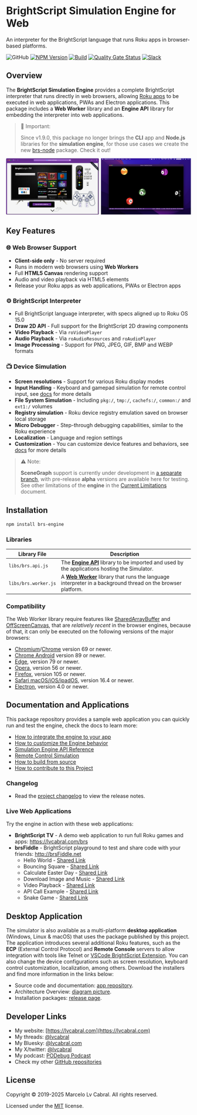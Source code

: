 # BrightScript Simulation Engine for Web

An interpreter for the BrightScript language that runs Roku apps in browser-based platforms.

![GitHub](https://img.shields.io/github/license/lvcabral/brs-engine)
[![NPM Version](https://img.shields.io/badge/npm_version-1.9.0-blue.svg)](https://npmjs.org/package/brs-engine)
[![Build](https://github.com/lvcabral/brs-engine/actions/workflows/build.yml/badge.svg)](https://github.com/lvcabral/brs-engine/actions/workflows/build.yml)
[![Quality Gate Status](https://sonarcloud.io/api/project_badges/measure?project=lvcabral_brs-emu&metric=alert_status)](https://sonarcloud.io/summary/new_code?id=lvcabral_brs-emu)
[![Slack](https://img.shields.io/badge/Slack-RokuCommunity-4A154B?logo=slack)](https://join.slack.com/t/rokudevelopers/shared_invite/zt-4vw7rg6v-NH46oY7hTktpRIBM_zGvwA)

## Overview

The **BrightScript Simulation Engine** provides a complete BrightScript interpreter that runs directly in web browsers, allowing [Roku apps](https://developer.roku.com/overview) to be executed in web applications, PWAs and Electron applications.
This package includes a **Web Worker** library and an **Engine API** library for embedding the interpreter into web applications.
> 🚨 Important:
>
> Since v1.9.0, this package no longer brings the **CLI** app and **Node.js** libraries for the **simulation engine**, for those use cases we create the new [brs-node](https://www.npmjs.com/package/brs-node) package. Check it out!

<p align="center"><img alt="Simulator Web and Desktop" title="Simulator Web and Desktop" src="../../docs/images/screenshots.png?raw=true"/></p>

## Key Features

### 🌐 Web Browser Support

- **Client-side only** - No server required
- Runs in modern web browsers using **Web Workers**
- Full **HTML5 Canvas** rendering support
- Audio and video playback via HTML5 elements
- Release your Roku apps as web applications, PWAs or Electron apps

### ⚙️ BrightScript Interpreter

- Full BrightScript language interpreter, with specs aligned up to Roku OS 15.0
- **Draw 2D API** - Full support for the BrightScript 2D drawing components
- **Video Playback** - Via `roVideoPlayer`
- **Audio Playback** - Via `roAudioResources` and `roAudioPlayer`
- **Image Processing** - Support for PNG, JPEG, GIF, BMP and WEBP formats

### 📺 Device Simulation

- **Screen resolutions** - Support for various Roku display modes
- **Input Handling** - Keyboard and gamepad simulation for remote control input, see [docs](../../docs/remote-control.md) for more details
- **File System Simulation** - Including `pkg:/`, `tmp:/`, `cachefs:/`, `common:/` and `ext1:/` volumes
- **Registry simulation** - Roku device registry emulation saved on browser local storage
- **Micro Debugger** - Step-through debugging capabilities, similar to the Roku experience
- **Localization** - Language and region settings
- **Customization** - You can customize device features and behaviors, see [docs](../../docs/customization.md) for more details

> ⚠️ Note:
>
> **SceneGraph** support is currently under development in [a separate branch](https://github.com/lvcabral/brs-engine/tree/scenegraph), with pre-release **alpha** versions are available here for testing. See other limitations of the **engine** in the [Current Limitations](../../docs/limitations.md) document.

## Installation

```bash
npm install brs-engine
```

### Libraries

| Library File | Description |
| --- | --- |
| `libs/brs.api.js` | The **[Engine API](../../docs/engine-api.md)** library to be imported and used by the applications hosting the Simulator. |
| `libs/brs.worker.js` | A **[Web Worker](https://developer.mozilla.org/en-US/docs/Web/API/Web_Workers_API/Using_web_workers)** library that runs the language interpreter in a background thread on the browser platform. |

### Compatibility

The Web Worker library require features like [SharedArrayBuffer](https://developer.mozilla.org/en-US/docs/Web/JavaScript/Reference/Global_Objects/SharedArrayBuffer) and [OffScreenCanvas](https://developer.mozilla.org/en-US/docs/Web/API/OffscreenCanvas), that are _relatively recent_ in the browser engines, because of that, it can only be executed on the following versions of the major browsers:

- [Chromium](https://www.chromium.org/Home)/[Chrome](https://www.google.com/chrome) version 69 or newer.
- [Chrome Android](https://www.google.com/chrome) version 89 or newer.
- [Edge](https://www.microsoft.com/en-us/edge), version 79 or newer.
- [Opera](https://www.opera.com), version 56 or newer.
- [Firefox](https://firefox.com), version 105 or newer.
- [Safari macOS/iOS/ipadOS](https://www.apple.com/safari), version 16.4 or newer.
- [Electron](https://electronjs.org), version 4.0 or newer.

## Documentation and Applications

This package repository provides a sample web application you can quickly run and test the engine, check the docs to learn more:

- [How to integrate the engine to your app](../../docs/integrating.md)
- [How to customize the Engine behavior](../../docs/customization.md)
- [Simulation Engine API Reference](../../docs/engine-api.md)
- [Remote Control Simulation](../../docs/remote-control.md)
- [How to build from source](../../docs/build-from-source.md)
- [How to contribute to this Project](../../docs/contributing.md)

### Changelog

- Read the [project changelog](../../CHANGELOG.md) to view the release notes.

### Live Web Applications

Try the engine in action with these web applications:

- **BrightScript TV** - A demo web application to run full Roku games and apps: https://lvcabral.com/brs
- **brsFiddle** - BrightScript playground to test and share code with your friends: <http://brsFiddle.net>
  - Hello World - [Shared Link](https://brsfiddle.net?code=XQAAAAL1AQAAAAAAAABJKoLnIqZU8B3-6dP2NsOmYLl2BuS_zvKqVwuCb900INmQka2JaG6109nguctrC4j5eeejusZdPZeqN7ODPGAHtZa3CitoUr0Lzf0CNfBMe_fKYxZVbBd3SFCx2pochQ8vXiLaMlX28Cc1xvIyR03lxJtEM3BO0wVuiOYr28HsPq0Yh-7QOe8y1A-TeWsDOMOEQO0YDxB86jAP7EXurCri8pscM-e70RBruCRmIlFupFBKRsE2GneP6qIr0cz0r69DJ9xuBnscqSBt8CvQFz5haqlrzi9T-BRs4qM1qQid4peKgfvF6s9QEy9nHMwtR_YJMI-5PBvHmU0E4knAAMoNG-Sy1UydLH0sb8RiwTn9IajExgUnwz89MTn5AWfJx2KPUY5QPhpAyFDZnR1H_-j54Fw)
  - Bouncing Square - [Shared Link](https://brsfiddle.net?code=XQAAAAJLCgAAAAAAAABJKobnoc8U-fMC7Yn0OmySA8M8XeYQjA-xlBhDmgkQqkyZorrnH8Z2n9OanRbQbS6T-zM3qPN3QH8Fzgr6UPhr5Cbo3rvloawPAr6qehd0XS8TPatky3-TLgFN_hIhDiNkxNg8livrXExKPdBlI1StdF_-qAzOZT6wC1xPKIJj2Sq8hKcRoNJYYH0Bc7y3vXJ1DTvcu9rAqps0k11Aj4tW_J_zSAHhhHD-zHJJTz1lYapWSGrBQHbhn5SMHQViWFzHfVMyo1Pxz8LUAjiUUHgtkOGpX14MRpCMTM85PbPhb8-KbGtaD4y6zaZgy7Q4zS8vtTxZ9QGHO1gsyGNWb01plO7Lk61lg9c6jOrKT4lJtn7mQme28XpLj5TQrGUbXGdw5lKu7TamErtcuypOxuBSMXVi9i_Ti874POAyL47IK7O5ZaBhBO1p5L2A6iQr6j1qzdmfd8N_9ZumCfxhd9XPg69t8sihYQVvI2vORW5vW_vxKQaDPlkjPyTdQtA903T2ZDiyKVXPpfElWsIntZqXdfg9aY0iXeyCV89LXf69WTkge8D4_dOPH8-ia5myHAXNyxi54k9qKwnkgpCDXTpTRdWB8AO_HuDn6AG5mddseP0uuDjZjbcYpwJRBBC5KJ4ocj8rH_bi5ZLCzRa9ryVdyrHwrDOpdwPRiUWsT7Cr9VEUuSPRctUp1amgHbIJKhLTTohiq3TvRAlItkP98bQhC5M_yTMnIyVjZsLrQWb5Q9MAa2VdwByE-pf4b3OF-SeGw5j-K7TOebCGz0yRNnF6zMHgUMPVYhRi9zNU5Mw_avQ0dCXMxtv9oU2_uKzkB0RCOMM6qJGSnTa4a6B0w8D_LbgLUNdbjVlAZCLpOPBl2DhR4VsV0R2zWlA5jqamY7wSeZb-CSsOdRJv30dXmt3bOKc__nYH8rYRcMlAZb4sT4aesdDh5Yx5bsWEGBjWV2Ojp34muGPJbVlkbhWOw0p0aip4dJ-jL9HfaO8zG_blhNCMsANapZ0VonnO1JaDR7cxeQeUDDpcskFPIu2DlIhLzQnGVFRRXUvU8UK97RQ0np_NQ8SUjcAoiMUNlA0HKjK3d06BKaALQwDwPGpCa1I2CksgPBrCt9f1H7csg_qmE-Bx79R0rehOLmorl_iiROXh0riaYyQlXnGwRR8K9lZJ-NU5iq6zaol5GjfdB5JRhWmzqVWFlOw9cvgI9KcWoCD5j5R1zINYsJVeMdQwLYc-LdEBfziGqS6HAyB-2fZoN_8u9gPwdI-kaKx8SCMHyiPOIhX1xk6DlY85qrLxL0LQJKf--0bS)
  - Calculate Easter Day - [Shared Link](https://brsfiddle.net?code=XQAAAAL2AwAAAAAAAABJKoUDU-eVDQnCIwGjL4bXrsOaRoDR7xUg7l7ATcAP2V7HvXEvU9p3zuMqYelSIckyYmoqSzPiR_yIJT_knVClROMTQ8ImmKudAnIwKv8WYKGGonwzgVUmLT0867k3otq0ZPQoV5mwSO1oRHzkHjvNCtuBfDH5wrogZOua4KltHWcJnxjl0B9yg82onvoaeBER6jlz1JgQoTBNQl7ZhTg01AoX450nozCe3nyd0BBXDG2it0PHgOg1UILanj2fdpsXuTi8BM14Vj9mmKhiaSk614HkwdEuWIhooOB_d9wRox3XJg21lF7OXupqgZBzZh3hAQa8MUqzSmpVX4dWe9FHkscztF0jbIc7gwmoUyOubjzcRA_3rZuM1AkQr4W4PMq_J63oF4el0DxVbFEbXK5h8stU078VCa_b9Ydi0OMsUY5I_o74zSN9SPD2pmojZTs6Fyh8Eo1vSsd3F_abdPvrOnxkKH1yCt59zo5zpVN144ihVYtaVE8MTZQc66is7A0GXfCNt7Ud592YNxSujFrQST2srrBxR6psz9xPdYhQBQd_ZzkK1J7ctVqHzfBM2tQNkn1Gp2-zBlaLjo1dlJ9Hj3zpcGK6N1VcUF7ptImWf0n2QvcTvo45Ml04CLN7WyNnyMPMBZkIEJAb3dyFwMVQNssvtncDGuAtsf2yxt4O9tjbAehdO-KOw9NXPKXiGQ1mUS7_PoudiVgThfqSrk20LX2fpdJ0Bc3QmeEhWzzOqrcri_-4fOLE)
  - Download Image and Music - [Shared Link](https://brsfiddle.net?code=XQAAAAKGCQAAAAAAAABJKoqngm5uKnfSsjl5UQrXmxd6cpL9ibQbDIH2ngkfAM04Aw7W933zvEnJjH04xwGX5MzE4NPnXXJ4R-S0N0Pke0auWD5rKMnq-kCEGc1xzCrQHpBvNufX5RuAZ-XVJ0pCFrcQxv8HOPL4K1KofrJuuuk1NQ3ov0LN9cGj2CQ2T0-RY8gMJK4JG1Gfe53uG3inR2SHLm6rU3entipqNEhWfFixB9H4C40LJgKeeibFjm4RBrYtZ8iomgkVuhpIyYxX2ag4YZvaUBpBFtyy6e6CLiVQmaCSNV0IqKdUci872aZls0WTpvIbX1KSDOCHpW4kDrF0yytMMR7yGnHEKFWsX8ddDwEhYKyRMtwOtYICzyFJ7BCe2jEd4FyaXuYsJ8HUfVrTx2Zul1hB-ejYRSpnoYabZkPVMTbS5gi2tzwSNEDuYLWXsMqq_ZIDiGQiejHWb3X6LOzv39qn-sEtvlhGv7N-fFb_hKp6AzPPdVxQqaCgRoTB-UmdfDSFckPmK8EEVrD9PjrfGx1CMGQm2AzD9hzzzaIMlDnRVHBe5xj2BSNeElVwEVhJ8l5n0qgElmUk8YPi0EjhF-00cGHVWs9Z2jaMZnbObeWb5oZMTQ2OXHGn08y91OG1-rpFsROc1VJe7XG6U95M7TZUwrWRdHK2XSNAVvFKtjLncLlQVZv_twvPzh0ODt0waxhFzc9W_uIJgK2ydXT_0vckVVmzbj1jIFAxCLvp4PbksrZDLoE3He9dQgqmJ7VlnuXVsmFbf4VL9WzKt52AY9B5jlXUlT6b33BfRnSVAcU7APCWih38ivLAPzxkSozpv-RKi2U7UVQsYJHIJm8-si4KeJ5GMSoOuF3Yagg5ZNUwf-sHevTyI3LGh1_hKJRhBHY2lZeRHKr0N-hTWQbXTSFbPY-Nf0kTrykdBNAX7OlmPrdfEMyah2IvNykyMrtQdCcD2DmyPIn5yFkTtYboDvTQPAOaXEoZdF6PzUMixyV_hu0VsuKKQvrxsrVeKtMxx2wDbmHMNWbNXNm5Rg4Avywq8g5bBr2rG86BPkA6bx2B_9m1GUcD1ovzxTaUpwu6p5WTOtnSvbg8sLV6TJfXqRgIm4evVFEv3Sh2zMx2hIKk0hXALe1z6Xn4_LbGyGKyxOeJtfSK12QF56KN-NsUQSMhIv2ucIrJYcYtE-MR8gH0ipvEfuyInRySWEhlsesN_27c__C4yiY)
  - Video Playback - [Shared Link](https://brsfiddle.net?code=XQAAAAKMCwAAAAAAAABJKoqngm5uKnfSsjl5UQrxThRucpL9ibQbDIH2ngkfAM04Aw7W933zvEnJjH0_TcYKuAb8pP4_pFUty4bsZ2ZGN6blI4HbCWU1o8kGuMYqVThNrDhiPIDtBh5rXeosnLR79JxTFgkSi4riS7OV1YxU2DSgn9ndUJMQTbe46AIqdpF3LfZnmkXgW4yR9Jd28iMajr1P6G7zSPRt0-hAg4owerHW0KUB0f10IyD_I-zwLEyjuVVjh5VYgE7r9pLU8r845lZ9-hnD0BibKqo7Fei_J_KCRVxMpeDmF-E3ZZdEgPjW5-rLUDn3dv0XDH6rKIuYdnx075Y4XefhFNACmnKFxvoi4mAIwczMbed3zSRLGWW7IqggC8HJ1rH_MDVp4gk_58cB_Bea5Wx6wFgZzrPmk5H8rO-dVkgpnJL7bevIMmyuCUlrrE_HLB2oopUMdnPggp3_s7xnoby6w6CJ4-gjkZYU-bDWC2pRztEk_DbISFmsy_OG_Pd8tTQrRBJGhZtSe2BsSziJ_9mePKvHH_yIjPeQjnR9tijZ6Q_ryDR8RVpuEFZRGJ6z6_kk_vZnFmYidHHBV_Oy_GmhQOpTRKe2htjfyN-pBZJw7Tu3VcTYmOILWPgJUpAbB8MkDj-c2BbWDogdsAgpZdSt_I40tpHDbvRp-vklV69_IUDIx5fquD1el8qPoDtUHblJZGKLHRvASj7lYTC4qGI-mg_IZpReBXMBLvd5VVHViQp-r7T4Y8W8pi7zZ7aqNci8ZXCXqLPyBLFwtEf-0ZICdAgmNjjFztjW217pOUEA4XIXRulcatttsH0VqMDB3y2tQv-pyVbXmSfpb_mgqG7HjfgfmYu4H0aV-Ifp3pwIz1tfk2nEHI90_rh081-lSZWTVT_kOznTwkAvjlLK8i4KzH-GS7jdlkhUW81Hz1ln6sy78NHI_MeqdnJqFzOpy24DX1qUaSyrThOd8_mvSRVcaQNFDJ1KgWimc-oZpD6MJQ1fbYFli9WHdpPhD7lI6OPlAP4dSfwf_sGLe9JHkjrrhCeXNI7dAF34raawlqZwAP2UXY0DQAJev-U2wJXHedkarK7KcLMmlYVFNOIE_bDQ-F0gJmifV7DR64js9WAQTI0NKnN7KP0v86lEF6ZoGxHlqy6bP_0NSmiNEi04UL5b7DKWRTjm2O7HlfKt-3E5AVn40noALDF_JvnykLL2l8BsYOHiQHZeh_p6sWvFLVqqK0JP7n21n6LUDa-lX6Jbjkv1A9XlXhfT2RZCeBrJW-c_d_QkRfqnlP3PKYazNGevfg3dfJHJczSET4jl3gVXXiJY__fIHPo)
  - API Call Example - [Shared Link](https://brsfiddle.net?code=XQAAAAKDEAAAAAAAAABJKotFIyJTtYn-qlq_R7JJF5alJytQ-ukFasPfytMYIZwnWfTlg9zXrp5bJJXqfYTKfzTV47CRJDpi3IcBcVXiHNSMn59_J7Qhs7_oXHNpJn-txA-iu3s-jGt5ear9zuwGQkCafWzHJg-q_pGp-kDavfBiSjDJJvwVeOsi_H9PW0Bhxoywsc9eABYR9Gw7re5gGWQDnwbigwhWCwnEQ-3BE6550fjnLdGODDiPY5pNZdOTPd01CLJnquhAdDZy8MgPc-jqAkO0VARvVr5Kysy7qSygtw_V_mNFs5gMw7qXbWu0tTao9ePNZZH78dgFAQSKnqZoq7_S3lUtux3c2bkMbpzT2if20fJ420fVVuT5gAwBOVGbDLvn7jtx0W7sUs6ovhSgI_0qBgwViCLjy-QuZ_Ca5QFkfRXLxWhOv9kE4AWLruPpdT5u9qFmzruBqzF_Tl8KcWHaT5lqFyqumCUoZgpADWuOsbXp_4dkKHpab1ZTFLQ3S0-DzrLz0A8QFYmUCdC4omGp63s80wbG9ei3WqDOqy-2sEkJAJYwcTXe12QPrDpHrf6Ov8pLbWwzDCr5gBqigE2PF7ISXQYr6iZfyhoHHgXS2vMO1BHHHNXV2kwrUmHzGSz2xOHfLDXb_pApUAtBCWcujidCf1UyDcyfItdcxfIkV0iQEUw9mAOXvtQGh0NSEvc8EcW6kT8EJvCDA9BXHnxCaD-cpvbR60bGvWW4XGO90TN32nHDFdbbYAXnlsi9tWgLtYbKdcX6q1VtfKV9raIU-VYAUXczq0w2Y_CKNknBAvmtufo2g7rBH9Wa5K1L91W4sdZ5ZMG0IsJkW4nX44HVzDo-rfcQqPG2-8yR78T29EVx26qVAqbi2lRxhPdGlDZR3du6lg0wBGbKB2-KRXPdShgN8CoTRsrs3mSmJXFgWa23P9ovO4W_vmbex4xjMOSJafbP9Q6nK4rltS5f6njXiAG-t5JtBT7y0dx6_WXBwDOTHdhBocrEFMdAoDVHoec6_ILiiKdbYhcMU7pQzjneBiGPgXhTnBXVTDx7vfYUB8b_AgzqT366V_tAHwIvl7BBBkN1L1FoH2CUD9PhkR7r4QHN4hfgZ3n7Ng9qI2pVilgfgcq_KEWR3FB8KNdns1J50W7SYuZ1WA8PMopCNZYevDeSZDOlIXAv01MztGsayTeVbQFeF7aTLC9uUMibiBpEJHVPVncfQyvRRiWvB0mJf3fQanGcuR_Tt9KTxxZl46jrFmY1iuT_pOWytLwuix53ko01X1gcRRXQAZpC1as7IHO9hFVI7VKGRII7Qc1aMLGMUln6PtTTNWzGwU8bQVFco_7BBiDghblJ6JmBd6PCOKZT_cQWMc5i2BdWLAxh3dr0Yq2GsNHPh1iATvPSBH71oKIdiur2N0gQMdrGxKKwrZLxzsUX_5CVDO4JLIWMITEtSYwAAXTeJ0gnBQoATVGO7xf5G58pr3jkRKk1NfdkzcU7rqSNuGEvyRfRqJC-fjgTwURUDEm7VGJ0J1Gapyw6X3tP92V9jyfpCtS4pKAIk-qV_xOSDaM03nAQPPN2cLsVY72yUV-AiZrrDxcrpLkvUysqGfGQybUYmZhjxabohC8tRvO-OAH2AphQiUzEo5gw-MMpfiwoeEh3j1HaufaHffpBRX-SK4RnJS7g-za4cwwGKOCoI8WKYpv-U8IrPIPEr7F8uxyqbWa85-CXJ5_f0VEjOy16XQ5gOc6ZxZfF57GF8spiEY4RqB1V3SMiSj3doH8-IGFw4ND5GVlct5AKf-KBb7hgWRJ41jA4xnl6QYIFS3iyuL3yEsWjSxLyG_XIZEE85iNZDldpBBgzgYKLxukTQUqHR6wbY3GJ9LeZcWKtOw9_Bej_WTKFbF3uUevfQfBpvpQjFTj7Kz9bkAU1ceSWBXLheGp11b8uKiTKkup-OIMWoy775O2fQ7egtANDYFUAJ2kpCtQExo62bT2Z9ahpLFHECFxJZaRqMnGCzJLPqLgdUlONKlbPKnIP__IaUaU)
  - Snake Game - [Shared Link](https://brsfiddle.net?code=XQAAAALcDgAAAAAAAABJKoSlctaqcQ9tGaWSdUHrXuqR-y6_GbR6awG83rYQRcdoycHkJ8MFCvKH7gTK_vW6UgUXwXXR3errMRkkWHDAf6EtfvZhhrStj0ebMCVuI-lw2r_IMbOmR-Mp0UisKJluxhBof7Fe8gk7R-rj00p60KZMJaFUITmjx-lE5H1fW4m9pTGoVPDOxvJ0KBpdcrPdzIJZD2ONw-UcA9--COJb9DODV8pyO4e1dn32T1V2kh39SrM5VHgICzTHTsajN6_hBKsKOFc0xivTnldYZ41pbirlPTC1nKX8LjXpkHeTxvV-NWcA50XR8Wrm0Fl05rtjwL7hHumCwZc75GY1ioNTMQoe5JSDL02n0Jf0ZWEwuBleP5O_OckNjn5o0ANbhu39ZlF4TEbpst2ac0F0ad4_eQCIseeB44BgoJwBahG49-Fry-afCaVqC8qtZsvtj7AlCAyYFOPOWiSioqopcqqWTF1XGG7n7HI5Qtj6D1h6ajT9zzy_Pn6jJ7ICSdDbOFq6GP7LGjHglUF6I91yS8Vxh8NQSAZgi4PiYyZbX4uJtsDZsvjhZpFOg4tQvV5TUCtxLtQfe7Nt4SZEN-6OLJiPFMR9hME4EIyV_OfxC_T0XrPKIhduA32al5K1L6STy-ntJPYdkKWfMP3kNl82aDEwm_XCvIflp9dcY5ADxKcvOdFYqCuOyFiqKcWjV_RWI8I_sqr_p2E3cKF7sZl-9jzFCtMarZCM4sQpgyPiJkhjm7IwYFJkEMAzeiAV9BPB7on9ReUWYWIsOOA6aGbP7ZKvdw3CNsda8qImFKeYKrnoPySnBQFCxDe-26_ncaH9QQ3jKc0xzi8z0SSaZ-xYe-rvw6FFMqrKHCg2j4U4Drv-AunjhL7Rh0HjBSPkzm-tYK9GPj5xyOEaIrULWdg8kG6hu6arEfMZMbSS8b0wW44QlTr2l4YzC-wuzRbtmBzxn04f5thX0rHxgUR9GpRvNgQnob1-_pG2phYoezVKaIbFoa2VEp6cQZYGgJxW-4VHGmL_ofJG7taOYjjq04EmhVKm7c21z2JPnOTk31qeEd4ZqHMWVomSPDmVHAvVt-RM9_rda71zSdVrgrNIabT9sFTfFfgUFbpo5JyDASVJ3_w7fLFH7zTIX_kNoWg1WQXnAeay5P-_Hg3LzmnzmT72qolkQKwYzDCYO5RgcrKYc9QfVGDuZwmo9r_tGpvNgTX5ffCa4a_kAL-fGWb6O6gz_lloYvQEM4WHB8d9ZNR-U3jZ4DWRAZHsmeIHdKttU5pPlE-CDrTQAkZMdlReNxWHE-5m2nCp2hfwgUvUKhBai9u34OSoPAd3rE1yePxiy-AVOV0OZUtiA2109a25frwbDLYRg2-lJRSGEzf9kadWrhL90pr52yZcjlBMUAaElB5TtQDJkvejpr0pA3-BJXK2kNK-NNisss1SzCR25FxCzrmiRUHRLInLpNoLk-CxzFAkbjHySCsXXnNp6gtXD3Cm82m8P2kl-ts6QTXhf4rHCcNtUfwYZPWLehVEZtfRgfm-HhI)

## Desktop Application

The simulator is also available as a multi-platform **desktop application** (Windows, Linux & macOS) that uses the package published by this project. The application introduces several additional Roku features, such as the **ECP** (External Control Protocol) and **Remote Console** servers to allow integration with tools like Telnet or [VSCode BrightScript Extension](https://marketplace.visualstudio.com/items?itemName=RokuCommunity.brightscript). You can also change the device configurations such as screen resolution, keyboard control customization, localization, among others. Download the installers and find more information in the links below:

- Source code and documentation: [app repository](https://github.com/lvcabral/brs-desktop).
- Architecture Overview: [diagram picture](https://github.com/lvcabral/brs-desktop/blob/master/docs/images/brs-desktop-architecture-overview.png).
- Installation packages: [release page](https://github.com/lvcabral/brs-desktop/releases).

## Developer Links

- My website: [https://lvcabral.com](https://lvcabral.com)
- My threads: [@lvcabral](https://www.threads.net/@lvcabral)
- My Bluesky: [@lvcabral.com](https://bsky.app/profile/lvcabral.com)
- My X/twitter: [@lvcabral](https://twitter.com/lvcabral)
- My podcast: [PODebug Podcast](http://podebug.com)
- Check my other [GitHub repositories](https://github.com/lvcabral)

## License

Copyright © 2019-2025 Marcelo Lv Cabral. All rights reserved.

Licensed under the [MIT](https://github.com/lvcabral/brs-engine/blob/master/LICENSE) license.